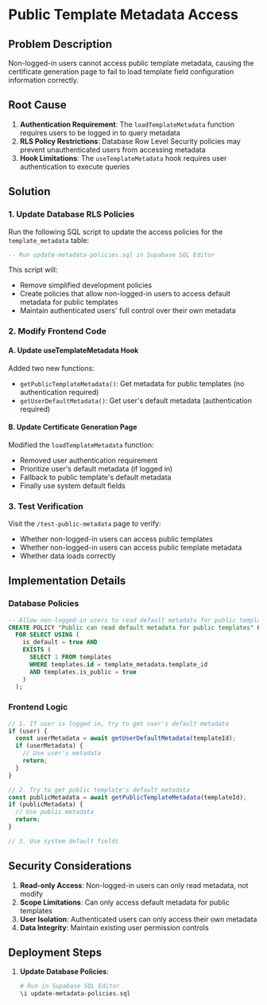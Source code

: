 # Public Template Metadata Access

## Problem Description

Non-logged-in users cannot access public template metadata, causing the certificate generation page to fail to load template field configuration information correctly.

## Root Cause

1. **Authentication Requirement**: The `loadTemplateMetadata` function requires users to be logged in to query metadata
2. **RLS Policy Restrictions**: Database Row Level Security policies may prevent unauthenticated users from accessing metadata
3. **Hook Limitations**: The `useTemplateMetadata` hook requires user authentication to execute queries

## Solution

### 1. Update Database RLS Policies

Run the following SQL script to update the access policies for the `template_metadata` table:

```sql
-- Run update-metadata-policies.sql in Supabase SQL Editor
```

This script will:
- Remove simplified development policies
- Create policies that allow non-logged-in users to access default metadata for public templates
- Maintain authenticated users' full control over their own metadata

### 2. Modify Frontend Code

#### A. Update useTemplateMetadata Hook

Added two new functions:
- `getPublicTemplateMetadata()`: Get metadata for public templates (no authentication required)
- `getUserDefaultMetadata()`: Get user's default metadata (authentication required)

#### B. Update Certificate Generation Page

Modified the `loadTemplateMetadata` function:
- Removed user authentication requirement
- Prioritize user's default metadata (if logged in)
- Fallback to public template's default metadata
- Finally use system default fields

### 3. Test Verification

Visit the `/test-public-metadata` page to verify:
- Whether non-logged-in users can access public templates
- Whether non-logged-in users can access public template metadata
- Whether data loads correctly

## Implementation Details

### Database Policies

```sql
-- Allow non-logged-in users to read default metadata for public templates
CREATE POLICY "Public can read default metadata for public templates" ON template_metadata
  FOR SELECT USING (
    is_default = true AND
    EXISTS (
      SELECT 1 FROM templates 
      WHERE templates.id = template_metadata.template_id 
      AND templates.is_public = true
    )
  );
```

### Frontend Logic

```typescript
// 1. If user is logged in, try to get user's default metadata
if (user) {
  const userMetadata = await getUserDefaultMetadata(templateId);
  if (userMetadata) {
    // Use user's metadata
    return;
  }
}

// 2. Try to get public template's default metadata
const publicMetadata = await getPublicTemplateMetadata(templateId);
if (publicMetadata) {
  // Use public metadata
  return;
}

// 3. Use system default fields
```

## Security Considerations

1. **Read-only Access**: Non-logged-in users can only read metadata, not modify
2. **Scope Limitations**: Can only access default metadata for public templates
3. **User Isolation**: Authenticated users can only access their own metadata
4. **Data Integrity**: Maintain existing user permission controls

## Deployment Steps

1. **Update Database Policies**:
   ```bash
   # Run in Supabase SQL Editor
   \i update-metadata-policies.sql
   ```